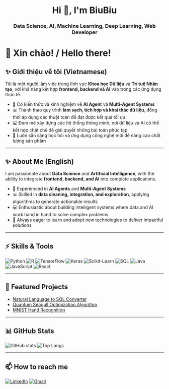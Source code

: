 <h1 align="center">Hi 👋, I'm BiuBiu</h1>
<h3 align="center">Data Science, AI, Machine Learning, Deep Learning, Web Developer</h3>


# 👋 Xin chào! / Hello there!

## ✨ Giới thiệu về tôi (Vietnamese)
Tôi là một người làm việc trong lĩnh vực **Khoa học Dữ liệu** và **Trí tuệ Nhân tạo**, với khả năng kết hợp **frontend, backend và AI** vào trong các ứng dụng thực tế.  

- 🤖 Có kiến thức và kinh nghiệm về **AI Agent** và **Multi-Agent Systems**  
- 📊 Thành thạo quy trình **làm sạch, tích hợp và khai thác dữ liệu**, đồng thời áp dụng các thuật toán để đạt được kết quả tối ưu  
- 💻 Đam mê xây dựng các hệ thống thông minh, nơi dữ liệu và AI có thể kết hợp chặt chẽ để giải quyết những bài toán phức tạp  
- 🚀 Luôn sẵn sàng học hỏi và ứng dụng công nghệ mới để nâng cao chất lượng sản phẩm  

---

## ✨ About Me (English)
I am passionate about **Data Science** and **Artificial Intelligence**, with the ability to integrate **frontend, backend, and AI** into complete applications.  

- 🤖 Experienced in **AI Agents** and **Multi-Agent Systems**  
- 📊 Skilled in **data cleaning, integration, and exploration**, applying algorithms to generate actionable results  
- 💻 Enthusiastic about building intelligent systems where data and AI work hand in hand to solve complex problems  
- 🚀 Always eager to learn and adopt new technologies to deliver impactful solutions  

---

## ⚡ Skills & Tools
![Python](https://img.shields.io/badge/Python-3776AB?style=flat&logo=python&logoColor=white)
![R](https://img.shields.io/badge/R-276DC3?style=flat&logo=r&logoColor=white)
![TensorFlow](https://img.shields.io/badge/TensorFlow-FF6F00?style=flat&logo=tensorflow&logoColor=white)
![Keras](https://img.shields.io/badge/Keras-D00000?style=flat&logo=keras&logoColor=white)
![Scikit-Learn](https://img.shields.io/badge/Scikit--Learn-F7931E?style=flat&logo=scikit-learn&logoColor=white)
![SQL](https://img.shields.io/badge/SQL-4479A1?style=flat&logo=postgresql&logoColor=white)
![Java](https://img.shields.io/badge/Java-007396?style=flat&logo=java&logoColor=white)
![JavaScript](https://img.shields.io/badge/JavaScript-F7DF1E?style=flat&logo=javascript&logoColor=black)
![React](https://img.shields.io/badge/React-20232A?style=flat&logo=react&logoColor=61DAFB)

---

## 🚀 Featured Projects
- [Natural Language to SQL Converter](https://github.com/YOUR-USERNAME/nl2sql)  
- [Quantum Seagull Optimization Algorithm](https://github.com/YOUR-USERNAME/qsoa)  
- [MNIST Hand Recognition](https://github.com/YOUR-USERNAME/mnist-hand-recognition)  

---

## 📊 GitHub Stats
![GitHub stats](https://github-readme-stats.vercel.app/api?username=YOUR-USERNAME&show_icons=true&theme=radical)
![Top Langs](https://github-readme-stats.vercel.app/api/top-langs/?username=YOUR-USERNAME&layout=compact&theme=radical)

---

## 📫 How to reach me
[![LinkedIn](https://img.shields.io/badge/LinkedIn-blue?style=flat&logo=linkedin&logoColor=white)](https://www.linkedin.com/in/YOUR-LINKEDIN)
[![Gmail](https://img.shields.io/badge/Gmail-D14836?style=flat&logo=gmail&logoColor=white)](mailto:YOUR-EMAIL)

